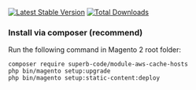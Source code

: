 [![Latest Stable Version](https://poser.pugx.org/superb-code/module-aws-cache-hosts/v/stable)](https://packagist.org/packages/superb-code/module-aws-cache-hosts)
[![Total Downloads](https://poser.pugx.org/superb-code/module-aws-cache-hosts/downloads)](https://packagist.org/packages/superb-code/module-aws-cache-hosts)

### Install via composer (recommend)

Run the following command in Magento 2 root folder:

```
composer require superb-code/module-aws-cache-hosts
php bin/magento setup:upgrade
php bin/magento setup:static-content:deploy
```